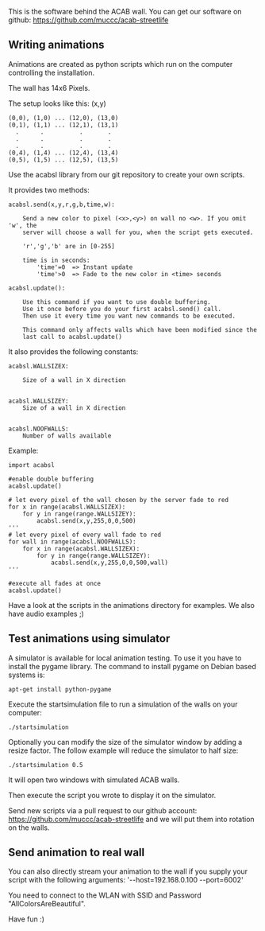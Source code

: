 This is the software behind the ACAB wall.
You can get our software on github: https://github.com/muccc/acab-streetlife

## Writing animations

Animations are created as python scripts which run on the
computer controlling the installation.

The wall has 14x6 Pixels.

The setup looks like this: (x,y)

    (0,0), (1,0) ... (12,0), (13,0)
    (0,1), (1,1) ... (12,1), (13,1)
      .      .          .       .
      .      .          .       .
      .      .          .       .
    (0,4), (1,4) ... (12,4), (13,4)
    (0,5), (1,5) ... (12,5), (13,5)

Use the acabsl library from our git repository to create your own scripts.

It provides two methods:

    acabsl.send(x,y,r,g,b,time,w):

        Send a new color to pixel (<x>,<y>) on wall no <w>. If you omit 'w', the
        server will choose a wall for you, when the script gets executed.

        'r','g','b' are in [0-255]

        time is in seconds:
            'time'=0  => Instant update
            'time'>0  => Fade to the new color in <time> seconds

    acabsl.update():

        Use this command if you want to use double buffering.
        Use it once before you do your first acabsl.send() call.
        Then use it every time you want new commands to be executed.
      
        This command only affects walls which have been modified since the
        last call to acabsl.update()

It also provides the following constants:

    acabsl.WALLSIZEX:

        Size of a wall in X direction


    acabsl.WALLSIZEY:
        Size of a wall in X direction


    acabsl.NOOFWALLS:
        Number of walls available

Example:

    import acabsl
    
    #enable double buffering
    acabsl.update()
    
    # let every pixel of the wall chosen by the server fade to red
    for x in range(acabsl.WALLSIZEX):
        for y in range(range.WALLSIZEY):
            acabsl.send(x,y,255,0,0,500)
    '''
    # let every pixel of every wall fade to red
    for wall in range(acabsl.NOOFWALLS):
        for x in range(acabsl.WALLSIZEX):
            for y in range(range.WALLSIZEY):
                acabsl.send(x,y,255,0,0,500,wall)
    '''

    #execute all fades at once
    acabsl.update()


Have a look at the scripts in the animations directory for examples. We also have audio examples ;)

## Test animations using simulator

A simulator is available for local animation testing. To use it you have to install the pygame library. The command to install pygame on Debian based systems is:

    apt-get install python-pygame

Execute the startsimulation file to run a simulation of the walls on your computer:

    ./startsimulation

Optionally you can modify the size of the simulator window by adding a resize factor. The follow example will reduce the simulator to half size:

    ./startsimulation 0.5

It will open two windows with simulated ACAB walls.

Then execute the script you wrote to display it on the simulator.

Send new scripts via a pull request to our github account: https://github.com/muccc/acab-streetlife and we will put them
into rotation on the walls.

## Send animation to real wall

You can also directly stream your animation to the wall if you supply your script with the following
arguments: '--host=192.168.0.100 --port=6002'

You need to connect to the WLAN with SSID and Password "AllColorsAreBeautiful".

Have fun :)

